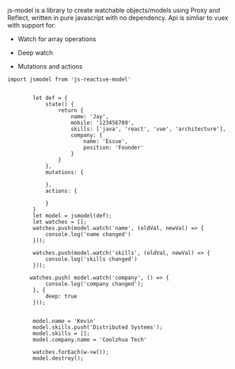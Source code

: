 js-model is a library to create watchable objects/models using Proxy and Reflect, written in pure javascript with no dependency. Api is simliar to vuex with support for:



* Watch for array operations

* Deep watch

* Mutations and actions





```
import jsmodel from 'js-reactive-model'


        let def = {
            state() {
                return {
                    name: 'Jay',
                    mobile: '123456789',
                    skills: ['java', 'react', 'vue', 'architecture'],
                    company: {
                        name: 'Essue',
                        position: 'Founder'
                    }
                }
            },
            mutations: {

            },
            actions: {

            }
        }
        let model = jsmodel(def);
        let watches = [];
        watches.push(model.watch('name', (oldVal, newVal) => {
            console.log('name changed')
        }));
        
        watches.push(model.watch('skills', (oldVal, newVal) => {
            console.log('skills changed')
        }));

       watches.push( model.watch('company', () => {
            console.log('company changed');
        }, {
            deep: true
        }));


        model.name = 'Kevin'
        model.skills.push('Distributed Systems');
        model.skills = [];
        model.company.name = 'Coolzhua Tech'
        
        watches.forEach(w->w());
        model.destroy();
```





